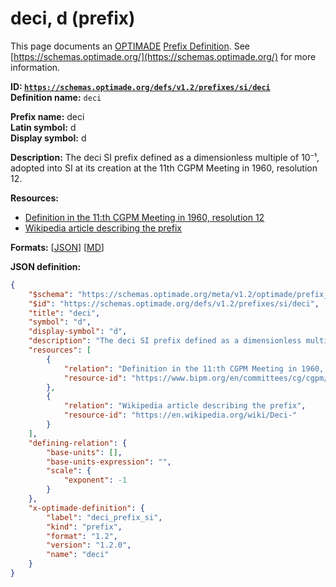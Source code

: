 # deci, d (prefix)

This page documents an [OPTIMADE](https://www.optimade.org/) [Prefix Definition](https://schemas.optimade.org/#definitions). See [https://schemas.optimade.org/](https://schemas.optimade.org/) for more information.

**ID: [`https://schemas.optimade.org/defs/v1.2/prefixes/si/deci`](https://schemas.optimade.org/defs/v1.2/prefixes/si/deci.md)**  
**Definition name:** `deci`

**Prefix name:** deci  
**Latin symbol:** d  
**Display symbol:** d  
  
**Description:** The deci SI prefix defined as a dimensionless multiple of 10⁻¹, adopted into SI at its creation at the 11th CGPM Meeting in 1960, resolution 12.



**Resources:**

- [Definition in the 11:th CGPM Meeting in 1960, resolution 12](https://www.bipm.org/en/committees/cg/cgpm/11-1960/resolution-12)
- [Wikipedia article describing the prefix](https://en.wikipedia.org/wiki/Deci-)


**Formats:** [[JSON](deci.json)] [[MD](deci.md)]

**JSON definition:**

``` json
{
    "$schema": "https://schemas.optimade.org/meta/v1.2/optimade/prefix_definition.md",
    "$id": "https://schemas.optimade.org/defs/v1.2/prefixes/si/deci",
    "title": "deci",
    "symbol": "d",
    "display-symbol": "d",
    "description": "The deci SI prefix defined as a dimensionless multiple of 10\u207b\u00b9, adopted into SI at its creation at the 11th CGPM Meeting in 1960, resolution 12.",
    "resources": [
        {
            "relation": "Definition in the 11:th CGPM Meeting in 1960, resolution 12",
            "resource-id": "https://www.bipm.org/en/committees/cg/cgpm/11-1960/resolution-12"
        },
        {
            "relation": "Wikipedia article describing the prefix",
            "resource-id": "https://en.wikipedia.org/wiki/Deci-"
        }
    ],
    "defining-relation": {
        "base-units": [],
        "base-units-expression": "",
        "scale": {
            "exponent": -1
        }
    },
    "x-optimade-definition": {
        "label": "deci_prefix_si",
        "kind": "prefix",
        "format": "1.2",
        "version": "1.2.0",
        "name": "deci"
    }
}
```